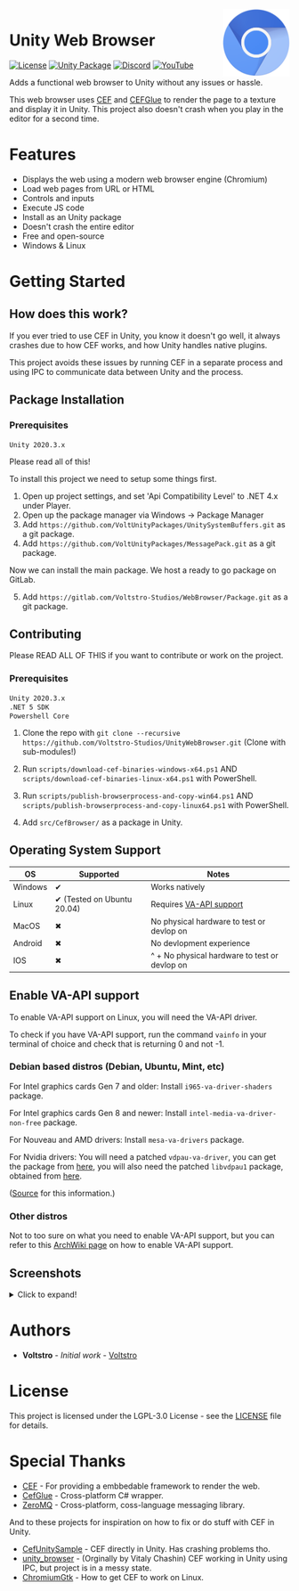<img align="right" src="chromium-logo.png" width="120" width="120">

# Unity Web Browser

[![License](https://img.shields.io/github/license/Voltstro-Studios/UnityWebBrowser.svg)](/LICENSE)
[![Unity Package](https://img.shields.io/badge/Unity-Package-blue.svg)](https://gitlab.com/Voltstro-Studios/WebBrowser/Package)
[![Discord](https://img.shields.io/badge/Discord-Voltstro-7289da.svg?logo=discord)](https://discord.voltstro.dev) 
[![YouTube](https://img.shields.io/badge/Youtube-Voltstro-red.svg?logo=youtube)](https://www.youtube.com/Voltstro)

Adds a functional web browser to Unity without any issues or hassle.

This web browser uses [CEF](https://bitbucket.org/chromiumembedded/cef/src/master/) and [CEFGlue](https://gitlab.com/xiliumhq/chromiumembedded/cefglue) to render the page to a texture and display it in Unity. This project also doesn't crash when you play in the editor for a second time.

# Features

- Displays the web using a modern web browser engine (Chromium)
- Load web pages from URL or HTML
- Controls and inputs
- Execute JS code
- Install as an Unity package
- Doesn't crash the entire editor
- Free and open-source
- Windows & Linux

# Getting Started

## How does this work?

If you ever tried to use CEF in Unity, you know it doesn't go well, it always crashes due to how CEF works, and how Unity handles native plugins.

This project avoids these issues by running CEF in a separate process and using IPC to communicate data between Unity and the process.

## Package Installation

### Prerequisites

```
Unity 2020.3.x
```

Please read all of this!

To install this project we need to setup some things first.

1. Open up project settings, and set 'Api Compatibility Level' to .NET 4.x under Player.
2. Open up the package manager via Windows -> Package Manager
3. Add `https://github.com/VoltUnityPackages/UnitySystemBuffers.git` as a git package.
4. Add `https://github.com/VoltUnityPackages/MessagePack.git` as a git package.

Now we can install the main package. We host a ready to go package on GitLab.

5. Add `https://gitlab.com/Voltstro-Studios/WebBrowser/Package.git` as a git package.

## Contributing

Please READ ALL OF THIS if you want to contribute or work on the project.

### Prerequisites

```
Unity 2020.3.x
.NET 5 SDK
Powershell Core 
```

1. Clone the repo with `git clone --recursive https://github.com/Voltstro-Studios/UnityWebBrowser.git` (Clone with sub-modules!)

2. Run `scripts/download-cef-binaries-windows-x64.ps1` AND `scripts/download-cef-binaries-linux-x64.ps1` with PowerShell.

3. Run `scripts/publish-browserprocess-and-copy-win64.ps1` AND `scripts/publish-browserprocess-and-copy-linux64.ps1` with PowerShell.

4. Add `src/CefBrowser/` as a package in Unity.

## Operating System Support

|OS     |Supported                 |Notes                                            |
|-------|--------------------------|-------------------------------------------------|
|Windows|✔                         |Works natively                                   |
|Linux  |✔ (Tested on Ubuntu 20.04)|Requires [VA-API support](#enable-va-api-support)|
|MacOS  |✖                         |No physical hardware to test or devlop on        |
|Android|✖                         |No devlopment experience                         |
|IOS    |✖                         |^ + No physical hardware to test or devlop on    |

## Enable VA-API support

To enable VA-API support on Linux, you will need the VA-API driver.

To check if you have VA-API support, run the command `vainfo` in your terminal of choice and check that is returning 0 and not -1.

### Debian based distros (Debian, Ubuntu, Mint, etc)

For Intel graphics cards Gen 7 and older: Install `i965-va-driver-shaders` package.

For Intel graphics cards Gen 8 and newer: Install `intel-media-va-driver-non-free` package.

For Nouveau and AMD drivers: Install `mesa-va-drivers` package.

For Nvidia drivers: You will need a patched `vdpau-va-driver`, you can get the package from [here](http://ppa.launchpad.net/saiarcot895/chromium-dev/ubuntu/pool/main/v/vdpau-video/), you will also need the patched `libvdpau1` package, obtained from [here](http://ppa.launchpad.net/saiarcot895/chromium-dev/ubuntu/pool/main/libv/libvdpau/).

([Source](https://www.linuxuprising.com/2021/01/how-to-enable-hardware-accelerated.html) for this information.)

### Other distros

Not to too sure on what you need to enable VA-API support, but you can refer to this [ArchWiki page](https://wiki.archlinux.org/index.php/Chromium#Hardware_video_acceleration) on how to enable VA-API support.

## Screenshots

<details>
  <summary>Click to expand!</summary>

![Screenshot 1](media/Screenshot-Editor1.png)
![Screenshot 2](media/Screenshot-Editor2.png)
![Screenshot 3](media/Screenshot-Editor3.png)
![Screenshot 4](media/Screenshot-InPlayer.png)

</details>

# Authors

* **Voltstro** - *Initial work* - [Voltstro](https://github.com/Voltstro)

# License

This project is licensed under the LGPL-3.0 License - see the [LICENSE](https://github.com/Voltstro-Studios/UnityWebBrowser/blob/master/LICENSE) file for details.

# Special Thanks

- [CEF](https://bitbucket.org/chromiumembedded/cef/src/master/) - For providing a embbedable framework to render the web.
- [CefGlue](https://gitlab.com/xiliumhq/chromiumembedded/cefglue) - Cross-platform C# wrapper.
- [ZeroMQ](https://zeromq.org/) - Cross-platform, coss-language messaging library.

And to these projects for inspiration on how to fix or do stuff with CEF in Unity.

- [CefUnitySample](https://github.com/aleab/cef-unity-sample) - CEF directly in Unity. Has crashing problems tho.
- [unity_browser](https://github.com/tunerok/unity_browser) - (Orginally by Vitaly Chashin) CEF working in Unity using IPC, but project is in a messy state.
- [ChromiumGtk](https://github.com/lunixo/ChromiumGtk) - How to get CEF to work on Linux.

